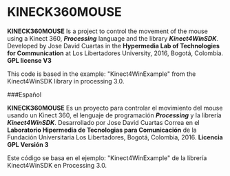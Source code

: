 # KINECK360MOUSE

__KINECK360MOUSE__ Is a project to control the movement of the mouse using a Kinect 360, ___Processing___ language and the library ___Kinect4WinSDK___. Developed by Jose David Cuartas in the __Hypermedia Lab of Technologies for Communication__ at Los Libertadores University, 2016, Bogotá, Colombia.
__GPL license V3__

This code is based in the example: "Kinect4WinExample" from the Kinect4WinSDK library in processing 3.0.

###Español

__KINECK360MOUSE__ Es un proyecto para controlar el movimiento del mouse usando un Kinect 360, el lenguaje de programación ___Processing___ y la librería ___Kinect4WinSDK___. Desarrollado por Jose David Cuartas Correa en el __Laboratorio Hipermedia de Tecnologias para Comunicación__ de la Fundación Universitaria Los Libertadores, Bogotá, Colombia, 2016.
__Licencia GPL Versión 3__ 

Este código se basa en el ejemplo: "Kinect4WinExample" de la librería Kinect4WinSDK en Processing 3.0.
